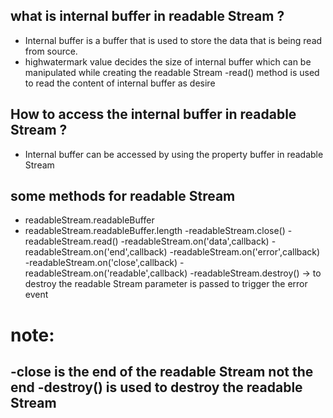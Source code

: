 ## what is internal buffer in readable Stream ?
- Internal buffer is a buffer that is used to store the data that is being read from source.
- highwatermark value decides the size of internal buffer which can be manipulated while creating the readable Stream
-read() method is used to read the content of internal buffer as desire 


## How to access the internal buffer in readable Stream ?
- Internal buffer can be accessed by using the property buffer in readable Stream

## some methods for readable Stream
- readableStream.readableBuffer
- readableStream.readableBuffer.length
-readableStream.close()
-readableStream.read()
-readableStream.on('data',callback)
-readableStream.on('end',callback)
-readableStream.on('error',callback)
-readableStream.on('close',callback)
-readableStream.on('readable',callback)
-readableStream.destroy() -> to destroy the readable Stream parameter is passed to trigger the error event


# note:
-close is the end of the readable Stream not the end
-destroy() is used to destroy the readable Stream
-
